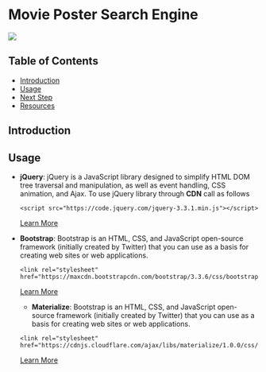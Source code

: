 # Movie Poster Search Engine

![](https://media.giphy.com/media/fVmwWrnOw2Cver5xI6/giphy.gif)

## Table of Contents

* [Introduction](#introduction)
* [Usage](#usage)
* [Next Step](#Next-Step)
* [Resources](#Resources)


## Introduction

## Usage

- **jQuery**:
  jQuery is a JavaScript library designed to simplify HTML DOM tree traversal and manipulation, as well as event handling, CSS animation, and Ajax. To use jQuery library through **CDN** call as follows
  ```
  <script src="https://code.jquery.com/jquery-3.3.1.min.js"></script>
  ```
  [Learn More](https://jquery.com)

- **Bootstrap**:
    Bootstrap is an HTML, CSS, and JavaScript open-source framework (initially created by Twitter) that you can use as a basis for creating web sites or web applications.
    ```
   <link rel="stylesheet" href="https://maxcdn.bootstrapcdn.com/bootstrap/3.3.6/css/bootstrap.min.css">
    ```
    [Learn More](https://getbootstrap.com)
    
    - **Materialize**:
    Bootstrap is an HTML, CSS, and JavaScript open-source framework (initially created by Twitter) that you can use as a basis for creating web sites or web applications.
    ```
   <link rel="stylesheet" href="https://cdnjs.cloudflare.com/ajax/libs/materialize/1.0.0/css/materialize.min.css">
    ```
    [Learn More](https://materializecss.com/)
